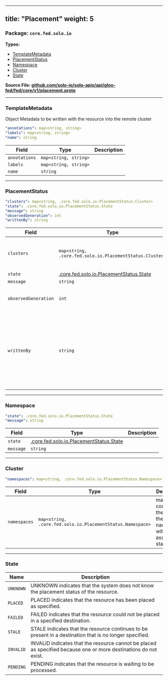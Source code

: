 
---
title: "Placement"
weight: 5
---

<!-- Code generated by solo-kit. DO NOT EDIT. -->


### Package: `core.fed.solo.io` 
**Types:**


- [TemplateMetadata](#templatemetadata)
- [PlacementStatus](#placementstatus)
- [Namespace](#namespace)
- [Cluster](#cluster)
- [State](#state)
  



**Source File: [github.com/solo-io/solo-apis/api/gloo-fed/fed/core/v1/placement.proto](https://github.com/solo-io/solo-apis/blob/main/api/gloo-fed/fed/core/v1/placement.proto)**





---
### TemplateMetadata

 
Object Metadata to be written with the resource into the remote cluster

```yaml
"annotations": map<string, string>
"labels": map<string, string>
"name": string

```

| Field | Type | Description |
| ----- | ---- | ----------- | 
| `annotations` | `map<string, string>` |  |
| `labels` | `map<string, string>` |  |
| `name` | `string` |  |




---
### PlacementStatus



```yaml
"clusters": map<string, .core.fed.solo.io.PlacementStatus.Cluster>
"state": .core.fed.solo.io.PlacementStatus.State
"message": string
"observedGeneration": int
"writtenBy": string

```

| Field | Type | Description |
| ----- | ---- | ----------- | 
| `clusters` | `map<string, .core.fed.solo.io.PlacementStatus.Cluster>` | map containing the name of the cluster, with the associated Cluster namespaces. |
| `state` | [.core.fed.solo.io.PlacementStatus.State](../placement.proto.sk/#state) |  |
| `message` | `string` |  |
| `observedGeneration` | `int` | metadata.Generation of the resource which has been processed. |
| `writtenBy` | `string` | A field indicating the entity responsible for writing this status. This is useful for determining if the pod has been restarted since the resource was processed. Typically this value will be set to metadata.name of the pod. |




---
### Namespace



```yaml
"state": .core.fed.solo.io.PlacementStatus.State
"message": string

```

| Field | Type | Description |
| ----- | ---- | ----------- | 
| `state` | [.core.fed.solo.io.PlacementStatus.State](../placement.proto.sk/#state) |  |
| `message` | `string` |  |




---
### Cluster



```yaml
"namespaces": map<string, .core.fed.solo.io.PlacementStatus.Namespace>

```

| Field | Type | Description |
| ----- | ---- | ----------- | 
| `namespaces` | `map<string, .core.fed.solo.io.PlacementStatus.Namespace>` | map containing the name of the namespace, with the associated status. |




---
### State



| Name | Description |
| ----- | ----------- | 
| `UNKNOWN` | UNKNOWN indicates that the system does not know the placement status of the resource. |
| `PLACED` | PLACED indicates that the resource has been placed as specified. |
| `FAILED` | FAILED indicates that the resource could not be placed in a specified destination. |
| `STALE` | STALE indicates that the resource continues to be present in a destination that is no longer specified. |
| `INVALID` | INVALID indicates that the resource cannot be placed as specified because one or more destinations do not exist. |
| `PENDING` | PENDING indicates that the resource is waiting to be processed. |





<!-- Start of HubSpot Embed Code -->
<script type="text/javascript" id="hs-script-loader" async defer src="//js.hs-scripts.com/5130874.js"></script>
<!-- End of HubSpot Embed Code -->
